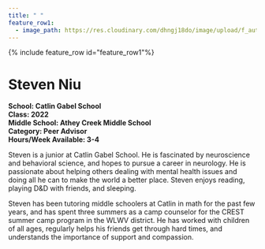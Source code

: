 ```yaml
---
title: " "
feature_row1:
  - image_path: https://res.cloudinary.com/dhngj18do/image/upload/f_auto,q_auto/v1/images/activities/pa_steven_niu
---
```


{% include feature_row id="feature_row1"%}

# Steven Niu

**School: Catlin Gabel School**  
**Class: 2022**  
**Middle School: Athey Creek Middle School**  
**Category: Peer Advisor**  
**Hours/Week Available: 3-4**  

Steven is a junior at Catlin Gabel School. He is fascinated by neuroscience and behavioral science, and hopes to pursue a career in neurology. He is passionate about helping others dealing with mental health issues and doing all he can to make the world a better place. Steven enjoys reading, playing D&D with friends, and sleeping.

Steven has been tutoring middle schoolers at Catlin in math for the past few years, and has spent three summers as a camp counselor for the CREST summer camp program in the WLWV district. He has worked with children of all ages, regularly helps his friends get through hard times, and understands the importance of support and compassion.
